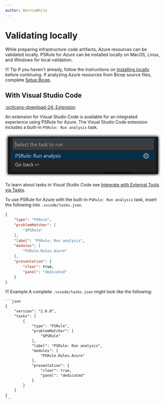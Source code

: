 ```yaml
---
author: BernieWhite
---
```


# Validating locally

While preparing infrastructure code artifacts, Azure resources can be validated locally.
PSRule for Azure can be installed locally on MacOS, Linux, and Windows for local validation.

!!! Tip
    If you haven't already, follow the instructions on [Installing locally][1] before continuing.
    If analyzing Azure resources from Bicep source files, complete [Setup Bicep][2].

  [1]: install-instructions.md#installinglocally
  [2]: setup/setup-bicep.md

## With Visual Studio Code

[:octicons-download-24: Extension][3]

An extension for Visual Studio Code is available for an integrated experience using PSRule for Azure.
The Visual Studio Code extension includes a built-in `PSRule: Run analysis` task.

<p align="center">
  <img src="https://raw.githubusercontent.com/microsoft/PSRule-vscode/main/docs/images/tasks-provider.png" alt="Built-in tasks shown in task list" />
</p>

To learn about tasks in Visual Studio Code see [Integrate with External Tools via Tasks][3].

To use PSRule for Azure with the built-in `PSRule: Run analysis` task, insert the following into `.vscode/tasks.json`.

```json
{
    "type": "PSRule",
    "problemMatcher": [
        "$PSRule"
    ],
    "label": "PSRule: Run analysis",
    "modules": [
        "PSRule.Rules.Azure"
    ],
    "presentation": {
        "clear": true,
        "panel": "dedicated"
    }
}
```

!!! Example
    A complete `.vscode/tasks.json` might look like the following:

    ```json
    {
        "version": "2.0.0",
        "tasks": [
            {
                "type": "PSRule",
                "problemMatcher": [
                    "$PSRule"
                ],
                "label": "PSRule: Run analysis",
                "modules": [
                    "PSRule.Rules.Azure"
                ],
                "presentation": {
                    "clear": true,
                    "panel": "dedicated"
                }
            }
        ]
    }
    ```

  [3]: https://marketplace.visualstudio.com/items?itemName=bewhite.psrule-vscode
  [4]: https://code.visualstudio.com/docs/editor/tasks

